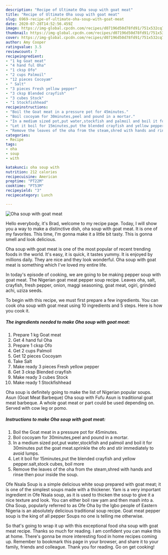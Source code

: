 ```yaml
---
description: "Recipe of Ultimate Oha soup with goat meat"
title: "Recipe of Ultimate Oha soup with goat meat"
slug: 6969-recipe-of-ultimate-oha-soup-with-goat-meat
date: 2020-07-28T14:52:56.459Z
image: https://img-global.cpcdn.com/recipes/d07196d50d78fd91/751x532cq70/oha-soup-with-goat-meat-recipe-main-photo.jpg
thumbnail: https://img-global.cpcdn.com/recipes/d07196d50d78fd91/751x532cq70/oha-soup-with-goat-meat-recipe-main-photo.jpg
cover: https://img-global.cpcdn.com/recipes/d07196d50d78fd91/751x532cq70/oha-soup-with-goat-meat-recipe-main-photo.jpg
author: Amy Cooper
ratingvalue: 3.5
reviewcount: 7
recipeingredient:
- "1 kg Goat meat"
- "4 hand ful Oha"
- "1 cksp Ofo"
- "2 cups Palmoil"
- "12 pieces Cocoyam"
- " Salt"
- "3 pieces Fresh yellow pepper"
- "3 cksp Blended crayfish"
- "3 cubes Stock"
- "1 Stockfishhead"
recipeinstructions:
- "Boil the Goat meat in a pressure pot for 45minutes."
- "Boil cocoyam for 30minutes,peel and pound in a mortar."
- "In a medium sized pot,put water,stockfish and palmoil and boil it for 30minutes put the goat meat.sprinkle the ofo and stir immediately to avoid lumps."
- "Let it boil for 15minutes,put the blended crayfish and yellow pepper.salt,stock cubes, boil more"
- "Remove the leaves of the oha from the steam,shred with hands and rinse then pour inside the soup."
categories:
- Recipe
tags:
- oha
- soup
- with

katakunci: oha soup with 
nutrition: 212 calories
recipecuisine: American
preptime: "PT22M"
cooktime: "PT53M"
recipeyield: "3"
recipecategory: Lunch

---
```



![Oha soup with goat meat](https://img-global.cpcdn.com/recipes/d07196d50d78fd91/751x532cq70/oha-soup-with-goat-meat-recipe-main-photo.jpg)

Hello everybody, it's Brad, welcome to my recipe page. Today, I will show you a way to make a distinctive dish, oha soup with goat meat. It is one of my favorites. This time, I'm gonna make it a little bit tasty. This is gonna smell and look delicious.

Oha soup with goat meat is one of the most popular of recent trending foods in the world. It's easy, it is quick, it tastes yummy. It is enjoyed by millions daily. They are nice and they look wonderful. Oha soup with goat meat is something which I've loved my entire life.

In today&#39;s episode of cooking, we are going to be making pepper soup with goat meat. The Nigerian goat meat pepper soup recipe. Leaves oha, salt, crayfish, fresh pepper, onion, maggi seasoning, goat meat, ogiri, grinded achi, uziza seeds.


To begin with this recipe, we must first prepare a few ingredients. You can cook oha soup with goat meat using 10 ingredients and 5 steps. Here is how you cook it.

<!--inarticleads1-->

##### The ingredients needed to make Oha soup with goat meat:

1. Prepare 1 kg Goat meat
1. Get 4 hand ful Oha
1. Prepare 1 cksp Ofo
1. Get 2 cups Palmoil
1. Get 12 pieces Cocoyam
1. Take  Salt
1. Make ready 3 pieces Fresh yellow pepper
1. Get 3 cksp Blended crayfish
1. Make ready 3 cubes Stock
1. Make ready 1 Stockfishhead


Oha soup is definitely going to make the list of Nigerian popular soups. Asun (Goat Meat Barbeque) Oha soup with Fufu Asun is traditional goat meat barbeque. A whole goat meat or part could be used depending on. Served with cow leg or pomo. 

<!--inarticleads2-->

##### Instructions to make Oha soup with goat meat:

1. Boil the Goat meat in a pressure pot for 45minutes.
1. Boil cocoyam for 30minutes,peel and pound in a mortar.
1. In a medium sized pot,put water,stockfish and palmoil and boil it for 30minutes put the goat meat.sprinkle the ofo and stir immediately to avoid lumps.
1. Let it boil for 15minutes,put the blended crayfish and yellow pepper.salt,stock cubes, boil more
1. Remove the leaves of the oha from the steam,shred with hands and rinse then pour inside the soup.


Ofe Nsala Soup is a simple delicious white soup prepared with goat meat; it is one of the simplest soups made with a thickener. Yam is a very important ingredient in Ofe Nsala soup, as it is used to thicken the soup to give it a nice texture and look. You can either boil raw yam and then mash into a. Oha Soup, popularly referred to as Ofe Oha by the Igbo people of Eastern Nigeria is an absolutely delicious traditional soup recipe. Goat meat pepper soup is the king of all pepper Soups no one is telling me otherwise. 

So that's going to wrap it up with this exceptional food oha soup with goat meat recipe. Thanks so much for reading. I am confident you can make this at home. There's gonna be more interesting food in home recipes coming up. Remember to bookmark this page in your browser, and share it to your family, friends and colleague. Thank you for reading. Go on get cooking!
